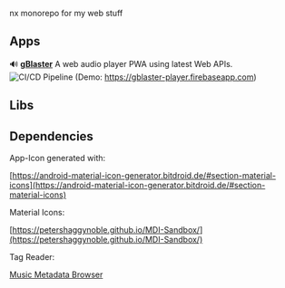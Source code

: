 nx monorepo for my web stuff

## Apps

🔊 **[gBlaster](https://github.com/motabass/motabass/blob/master/apps/gblaster/README.md)** A web audio player PWA using latest Web APIs. ![CI/CD Pipeline](https://github.com/motabass/motabass/workflows/CI/CD%20Pipeline/badge.svg) (Demo: https://gblaster-player.firebaseapp.com)

## Libs

## Dependencies

App-Icon generated with:

[https://android-material-icon-generator.bitdroid.de/#section-material-icons](https://android-material-icon-generator.bitdroid.de/#section-material-icons)

Material Icons:

[https://petershaggynoble.github.io/MDI-Sandbox/](https://petershaggynoble.github.io/MDI-Sandbox/)

Tag Reader:

[Music Metadata Browser](https://github.com/Borewit/music-metadata-browser)
